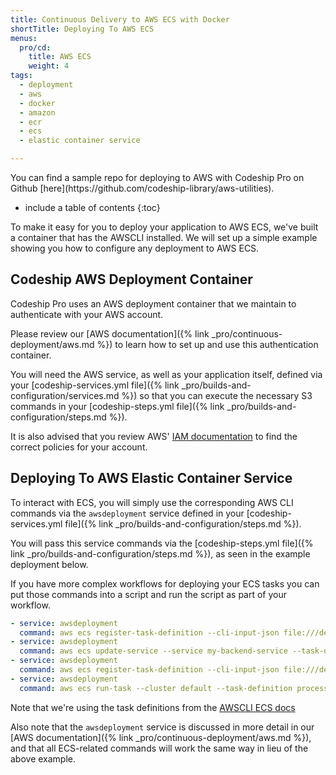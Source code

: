 ```yaml
---
title: Continuous Delivery to AWS ECS with Docker
shortTitle: Deploying To AWS ECS
menus:
  pro/cd:
    title: AWS ECS
    weight: 4
tags:
  - deployment
  - aws
  - docker
  - amazon
  - ecr
  - ecs
  - elastic container service

---
```


<div class="info-block">
You can find a sample repo for deploying to AWS with Codeship Pro on Github [here](https://github.com/codeship-library/aws-utilities).
</div>

* include a table of contents
{:toc}

To make it easy for you to deploy your application to AWS ECS, we've built a container that has the AWSCLI installed. We will set up a simple example showing you how to configure any deployment to AWS ECS.

## Codeship AWS Deployment Container

Codeship Pro uses an AWS deployment container that we maintain to authenticate with your AWS account.

Please review our [AWS documentation]({% link _pro/continuous-deployment/aws.md %}) to learn how to set up and use this authentication container.

You will need the AWS service, as well as your application itself, defined via your [codeship-services.yml file]({% link _pro/builds-and-configuration/services.md %}) so that you can execute the necessary S3 commands in your [codeship-steps.yml file]({% link _pro/builds-and-configuration/steps.md %}).

It is also advised that you review AWS' [IAM documentation](http://docs.aws.amazon.com/IAM/latest/UserGuide/introduction_access-management.html) to find the correct policies for your account.

## Deploying To AWS Elastic Container Service

To interact with ECS, you will simply use the corresponding AWS CLI commands via the `awsdeployment` service defined in your [codeship-services.yml file]({% link _pro/builds-and-configuration/steps.md %}).

You will pass this service commands via the [codeship-steps.yml file]({% link _pro/builds-and-configuration/steps.md %}), as seen in the example deployment below.

If you have more complex workflows for deploying your ECS tasks you can put those commands into a script and run the script as part of your workflow.

```yaml
- service: awsdeployment
  command: aws ecs register-task-definition --cli-input-json file:///deploy/tasks/backend.json
- service: awsdeployment
  command: aws ecs update-service --service my-backend-service --task-definition backend
- service: awsdeployment
  command: aws ecs register-task-definition --cli-input-json file:///deploy/tasks/process_queue.json
- service: awsdeployment
  command: aws ecs run-task --cluster default --task-definition process_queue --count 5
```
Note that we're using the task definitions from the [AWSCLI ECS docs](http://docs.aws.amazon.com/AmazonECS/latest/developerguide/ECS_AWSCLI.html#AWSCLI_run_task)

Also note that the `awsdeployment` service is discussed in more detail in our [AWS documentation]({% link _pro/continuous-deployment/aws.md %}), and that all ECS-related commands will work the same way in lieu of the above example.
